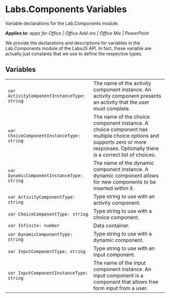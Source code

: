 
# Labs.Components Variables
Variable declarations for the Lab.Components module.

 _**Applies to:** apps for Office | Office Add-ins | Office Mix | PowerPoint_

We provide the declarations and descriptions for variables in the Lab.Components module of the LabsJS API. In fact, these variable are actually just constants that we use to define the respective types.

## Variables


|||
|:-----|:-----|
| `var ActivityComponentInstanceType: string`|The name of the activity component instance. An activity component presents an activity that the user must complete.|
| `var ChoiceComponentInstanceType: string`|The name of the choice component instance. A choice component has multiple choice options and supports zero or more responses. Optionally there is a correct list of choices.|
| `var DynamicComponentInstanceType: string`|The name of the dynamic component instance. A dynamic component allows for new components to be inserted within it.|
| `var ActivityComponentType: string`|Type string to use with an activity component.|
| `var ChoiceComponentType: string`|Type string to use with a choice component.|
| `var Infinite: number`|Data container.|
| `var DynamicComponentType: string`|Type string to use with a dynamic component.|
| `var InputComponentType: string`|Type string to use with an input component.|
| `var InputComponentInstanceType: string`|The name of the input component instance. An input component is a component that allows free form input from a user.|
